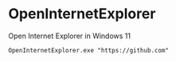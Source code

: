 # OpenInternetExplorer
Open Internet Explorer in Windows 11

```
OpenInternetExplorer.exe "https://github.com"
```